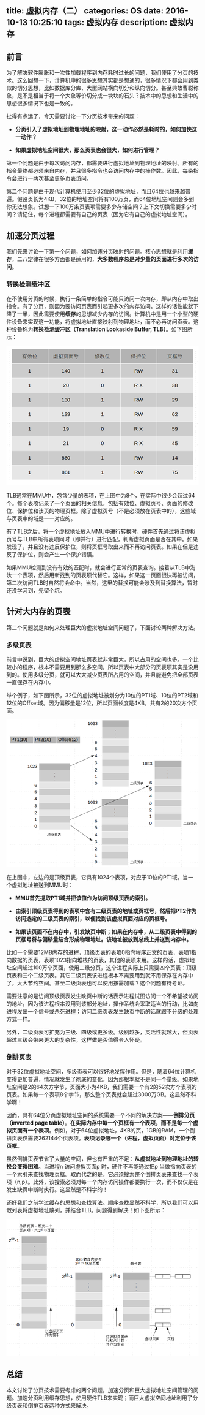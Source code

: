 title: 虚拟内存（二）
categories: OS
date: 2016-10-13 10:25:10
tags: 虚拟内存
description: 虚拟内存
---

## 前言

为了解决软件膨胀和一次性加载程序到内存耗时过长的问题，我们使用了分页的技术。这么回想一下，计算机中的很多思想其实都是想通的，很多情况下都会用到类似的切分思想，比如数据库分库、大型网站横向切分和纵向切分。甚至典故曹聪称象，是不是相当于将一个大象等价切分成一块块的石头？技术中的思想和生活中的思想很多情况下也是一致的。

扯得有点远了，今天需要讨论一下分页技术带来的问题：

- **分页引入了虚拟地址到物理地址的映射，这一动作必然是耗时的，如何加快这一动作？**

- **如果虚拟地址空间很大，那么页表也会很大，如何进行管理？**

第一个问题是由于每次访问内存，都需要进行虚拟地址到物理地址的映射。所有的指令最终都必须来自内存，并且很多指令也会访问内存中的操作数。因此，每条指令会进行一两次甚至更多页表访问。

第二个问题是由于现代计算机使用至少32位的虚拟地址，而且64位也越来越普遍。假设页长为4KB，32位的地址空间将有100万页，而64位地址空间则会多到你无法想象。试想一下100万条页表项需要多少存储空间？上下文切换需要多少时间？请记住，每个进程都需要有自己的页表（因为它有自己的虚拟地址空间）。

## 加速分页过程

我们先来讨论一下第一个问题，如何加速分页映射的问题。核心思想就是利用**缓存**，二八定律在很多方面都是适用的，**大多数程序总是对少量的页面进行多次的访问**。

### 转换检测缓冲区

在不使用分页的时候，执行一条简单的指令可能只访问一次内存，即从内存中取出指令。有了分页，则因为要访问页表而引起更多次的内存访问。这样的话性能就下降了一半，因此需要使用**缓存**的思想减少内存的访问。计算机中是用一个小型的硬件设备来实现这一功能，将虚拟地址直接映射到物理地址，而不必再访问页表。这种设备称为**转换检测缓冲区（Translation Lookaside Buffer, TLB）**。如下图所示：

![TLB加速分页](/image/TLB-SPEED-UP)

<!-- more -->

TLB通常在MMU中，包含少量的表项，在上图中为8个，在实际中很少会超过64个。每个表项记录了一个页面的相关信息，包括有效位、虚拟页号、页面的修改位、保护位和该页的物理页框。除了虚拟页号（不是必须放在页表中的），这些域与页表中的域是一一对应的。

有了TLB之后，将一个虚拟地址放入MMU中进行转换时，硬件首先通过将该虚拟页号与TLB中所有表项同时（即并行）进行匹配，判断虚拟页面是否在其中。如果发现了，并且没有违反保护位，则将页框号取出来而不再访问页表。如果在但是违反了保护位，则会产生一个保护错误。

如果MMU检测到没有有效的匹配时，就会进行正常的页表查询。接着从TLB中淘汰一个表项，然后用新找到的页表项代替它。这样，如果这一页面很快再被访问，第二次访问TLB时自然将会命中。当然，这里的替换可能会涉及到替换算法，暂时还没学习到，先留个坑。

## 针对大内存的页表

第二个问题就是如何来处理巨大的虚拟地址空间问题了，下面讨论两种解决方法。

### 多级页表

前言中说到，巨大的虚拟空间地址页表就非常巨大，所以占用的空间也多。一个比较小的程序，根本不需要用到那么多空间，所以页表中大部分的页表项其实是没用到的。使用多级分页，就可以大大减少页表所占用的空间，并且能避免把全部页表一直保存在内存中。

举个例子，如下图所示，32位的虚拟地址被划分为10位的PT1域、10位的PT2域和12位的Offset域。因为偏移量是12位，所以页面长度是4KB，共有2的20次方个页面。

![二级页表](/image/L2-TABLE)

在上图中，左边的是顶级页表，它具有1024个表项，对应于10位的PT1域。当一个虚拟地址被送到MMU时：

- **MMU首先提取PT1域并把该值作为访问顶级页表的索引。**

- **由索引顶级页表得到的表项中含有二级页表的地址或页框号，然后把PT2作为访问选定的二级页表的索引，以便找到该虚拟页面对应的页框号。**

- **如果该页面不在内存中，引发缺页中断；如果在内存中，从二级页表中得到的页框号将与偏移量结合形成物理地址。该地址被放到总线上并送到内存中。**

比如一个需要12MB内存的进程，顶级页表的表项0指向程序正文的页表，表项1指向数据的页表，表项1023指向堆栈的页表，其他的表项未用。这样的话，虚拟地址空间超过100万个页面，使用二级分页，这个进程实际上只需要四个页表：顶级页表和三个二级页表。其它二级页表该进程根本不需要用到就不用保存在内存中了，大大节约空间。甚至二级页表也可以使用按需加载？这个问题有待考证。

需要注意的是访问顶级页表发生缺页中断的话表示进程试图访问一个不希望被访问的地址，因为该进程根本没用到该部分地址，操作系统会采取适当的行动，比如向进程发出一个信号或杀死进程；访问二级页表发生缺页中断的话就跟不分级的处理方式一样。

另外，二级页表可扩充为三级、四级或更多级。级别越多，灵活性就越大，但页表超过三级会带来更大的复杂性，这样做是否值得令人怀疑。

### 倒排页表

对于32位虚拟地址空间，多级页表可以很好地发挥作用。但是，随着64位计算机变得更加普遍，情况就发生了彻底的变化，因为那根本就不是同一个量级。如果地址空间是2的64次方字节，页面大小为4KB，我们需要一个有2的52次方个表项的页表。如果每一个表项8个字节，那么整个页表就会超过3000万GB。这显然不科学啊！

因而，具有64位分页虚拟地址空间的系统需要一个不同的解决方案——**倒排分页（inverted page table）**。**在实际内存中每一个页框有一个表项，而不是每一个虚拟页面有一个表项**。例如，对于64位虚拟地址，4KB的页，1GB的RAM，一个倒排页表仅需要262144个页表项。**表项记录哪一个（进程，虚拟页面）对定位于该页框**。

虽然倒排页表节省了大量的空间，但也有严重的不足：**从虚拟地址到物理地址的转换会变得困难**。当进程n 访问虚拟页面p 时，硬件不再能通过把p 当做指向页表的一个索引来查找物理页框。取而代之的是，它必须搜索整个倒排页表来查找一个表项（n,p）。此外，该搜索必须对每一个内存访问操作都要执行一次，而不仅仅是在发生缺页中断时执行。这显然是不科学的！

还好我们之前学过缓存的思想和查找算法。顺序查找显然不科学，所以我们可以用散列表将虚拟地址散列，并结合TLB。问题得到解决！如下图所示：

![传统页表与倒排页表的对比](/image/REVERTED-TABLE)

## 总结

本文讨论了分页技术需要考虑的两个问题，加速分页和巨大虚拟地址空间管理的问题。加速分页利用缓存思想，使用硬件TLB来实现；而巨大虚拟空间地址利用了分级页表和倒排页表两种方式来解决。
